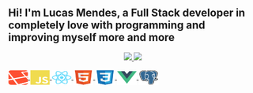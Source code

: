 ## Hi! I'm Lucas Mendes, a Full Stack developer in completely love with programming and improving myself more and more 

<div align="center">
  <a href="https://github.com/mendesCode">
  <img height="180em" src="https://github-readme-stats.vercel.app/api?username=mendescode&show_icons=true&theme=vue-dark&include_all_commits=true&count_private=false"/>
  <img height="180em" src="https://github-readme-stats.vercel.app/api/top-langs/?username=mendescode&layout=compact&langs_count=7&theme=vue-dark"/>
</div>
  
<div style="display: inline_block"><br>
  <img align="center" alt="Laravel" height="30" width="40" src="https://raw.githubusercontent.com/devicons/devicon/master/icons/laravel/laravel-plain.svg">
  <img align="center" alt="Js" height="30" width="40" src="https://raw.githubusercontent.com/devicons/devicon/master/icons/javascript/javascript-plain.svg">
  <img align="center" alt="React" height="30" width="40" src="https://raw.githubusercontent.com/devicons/devicon/master/icons/react/react-original.svg">
  <img align="center" alt="HTML" height="30" width="40" src="https://raw.githubusercontent.com/devicons/devicon/master/icons/html5/html5-original.svg">
  <img align="center" alt="CSS" height="30" width="40" src="https://raw.githubusercontent.com/devicons/devicon/master/icons/css3/css3-original.svg">
  <img align="center" alt="Vue" height="30" width="40" src="https://raw.githubusercontent.com/devicons/devicon/master/icons/vuejs/vuejs-original.svg">
  <img align="center" alt="Vue" height="30" width="40" src="https://raw.githubusercontent.com/devicons/devicon/master/icons/postgresql/postgresql-original.svg">
</div>
 
  ##
